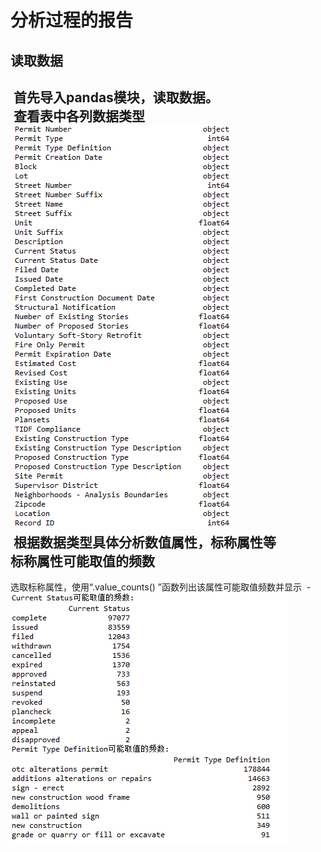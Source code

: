     
分析过程的报告  
====
读取数据  
------
  首先导入pandas模块，读取数据。  
  查看表中各列数据类型    
  ![](https://github.com/michaellee666/work1/blob/master/0.gif)    
  根据数据类型具体分析数值属性，标称属性等  
标称属性可能取值的频数  
------
  选取标称属性，使用“.value_counts() ”函数列出该属性可能取值频数并显示  -
  ![](https://github.com/michaellee666/work1/blob/master/1.gif)  
